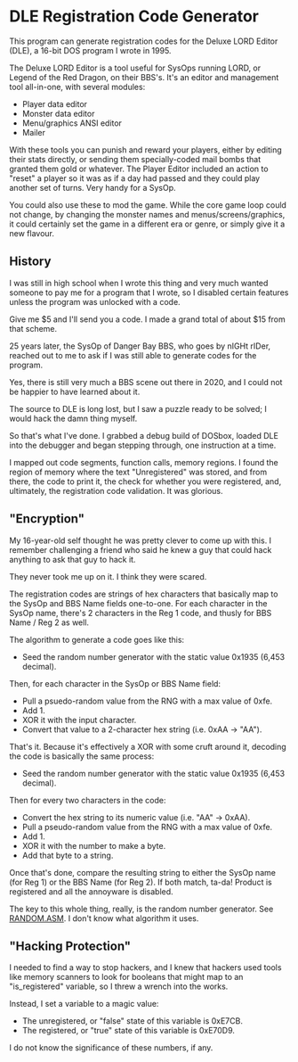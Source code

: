# DLE Registration Code Generator

This program can generate registration codes for the Deluxe LORD Editor
(DLE), a 16-bit DOS program I wrote in 1995.

The Deluxe LORD Editor is a tool useful for SysOps running LORD, or
Legend of the Red Dragon, on their BBS's. It's an editor and management
tool all-in-one, with several modules:

* Player data editor
* Monster data editor
* Menu/graphics ANSI editor
* Mailer

With these tools you can punish and reward your players, either by
editing their stats directly, or sending them specially-coded mail bombs
that granted them gold or whatever. The Player Editor included an action
to "reset" a player so it was as if a day had passed and they could play
another set of turns. Very handy for a SysOp.

You could also use these to mod the game. While the core game loop could
not change, by changing the monster names and menus/screens/graphics, it
could certainly set the game in a different era or genre, or simply give
it a new flavour.

## History

I was still in high school when I wrote this thing and very much wanted
someone to pay me for a program that I wrote, so I disabled certain
features unless the program was unlocked with a code.

Give me $5 and I'll send you a code. I made a grand total of about $15
from that scheme.

25 years later, the SysOp of Danger Bay BBS, who goes by nIGHt rIDer,
reached out to me to ask if I was still able to generate codes for the
program.

Yes, there is still very much a BBS scene out there in 2020, and I
could not be happier to have learned about it.

The source to DLE is long lost, but I saw a puzzle ready to be solved;
I would hack the damn thing myself.

So that's what I've done. I grabbed a debug build of DOSbox, loaded DLE
into the debugger and began stepping through, one instruction at a time.

I mapped out code segments, function calls, memory regions. I found the
region of memory where the text "Unregistered" was stored, and from
there, the code to print it, the check for whether you were registered,
and, ultimately, the registration code validation. It was glorious.

## "Encryption"

My 16-year-old self thought he was pretty clever to come up with this.
I remember challenging a friend who said he knew a guy that could hack
anything to ask that guy to hack it.

They never took me up on it. I think they were scared.

The registration codes are strings of hex characters that basically
map to the SysOp and BBS Name fields one-to-one. For each character
in the SysOp name, there's 2 characters in the Reg 1 code, and thusly
for BBS Name / Reg 2 as well.

The algorithm to generate a code goes like this:

* Seed the random number generator with the static value 0x1935
  (6,453 decimal).

Then, for each character in the SysOp or BBS Name field:

* Pull a psuedo-random value from the RNG with a max value of 0xfe.
* Add 1.
* XOR it with the input character.
* Convert that value to a 2-character hex string (i.e. 0xAA -> "AA").

That's it. Because it's effectively a XOR with some cruft around it,
decoding the code is basically the same process:

* Seed the random number generator with the static value 0x1935
  (6,453 decimal).

Then for every two characters in the code:

* Convert the hex string to its numeric value (i.e. "AA" -> 0xAA).
* Pull a pseudo-random value from the RNG with a max value of 0xfe.
* Add 1.
* XOR it with the number to make a byte.
* Add that byte to a string.

Once that's done, compare the resulting string to either the SysOp name
(for Reg 1) or the BBS Name (for Reg 2). If both match, ta-da! Product
is registered and all the annoyware is disabled.

The key to this whole thing, really, is the random number generator.
See [RANDOM.ASM](SOURCE/RANDOM.ASM). I don't know what algorithm it
uses.

## "Hacking Protection"

I needed to find a way to stop hackers, and I knew that hackers used
tools like memory scanners to look for booleans that might map to an
"is_registered" variable, so I threw a wrench into the works.

Instead, I set a variable to a magic value:

* The unregistered, or "false" state of this variable is 0xE7CB.
* The registered, or "true" state of this variable is 0xE70D9.

I do not know the significance of these numbers, if any.
